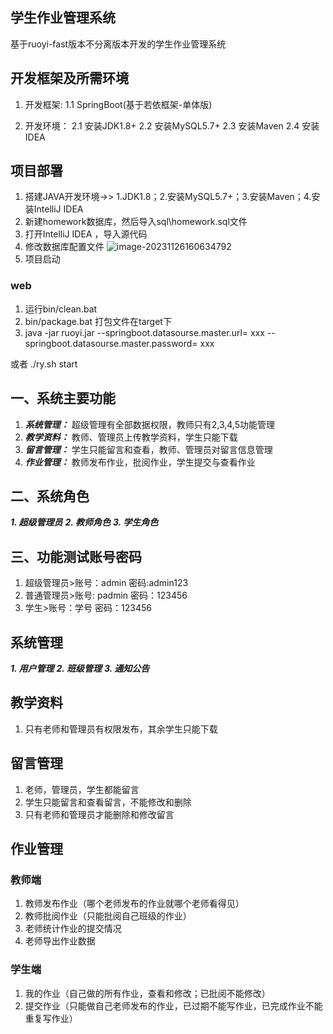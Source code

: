 ## 学生作业管理系统
基于ruoyi-fast版本不分离版本开发的学生作业管理系统

## 开发框架及所需环境
1. 开发框架:
    1.1 SpringBoot(基于若依框架-单体版)

2. 开发环境：
   2.1 安装JDK1.8+
   2.2 安装MySQL5.7+
   2.3 安装Maven
   2.4 安装IDEA

## 项目部署
1. 搭建JAVA开发环境->> 1.JDK1.8；2.安装MySQL5.7+；3.安装Maven；4.安装IntelliJ IDEA
2. 新建homework数据库，然后导入sql\homework.sql文件
3. 打开IntelliJ IDEA ，导入源代码
4. 修改数据库配置文件
    ![image-20231126160634792](doc/image-20231126160634792.png)
5. 项目启动
### web
1. 运行bin/clean.bat
2. bin/package.bat 打包文件在target下
3. java -jar ruoyi.jar --springboot.datasourse.master.url= xxx --springboot.datasourse.master.password= xxx

或者 ./ry.sh start

## 一、系统主要功能
1. _**系统管理：**_ 超级管理有全部数据权限，教师只有2,3,4,5功能管理
2. _**教学资料：**_ 教师、管理员上传教学资料，学生只能下载
3. _**留言管理：**_ 学生只能留言和查看，教师、管理员对留言信息管理
4. _**作业管理：**_ 教师发布作业，批阅作业，学生提交与查看作业

## 二、系统角色
_**1. 超级管理员**_
_**2. 教师角色**_
_**3. 学生角色**_

## 三、功能测试账号密码
1. 超级管理员>账号：admin 密码:admin123
2. 普通管理员>账号: padmin 密码：123456
3. 学生>账号：学号 密码：123456

## 系统管理
**_1. 用户管理_**
**_2. 班级管理_**
**_3. 通知公告_**

## 教学资料
1. 只有老师和管理员有权限发布，其余学生只能下载

## 留言管理
1. 老师，管理员，学生都能留言
2. 学生只能留言和查看留言，不能修改和删除
3. 只有老师和管理员才能删除和修改留言

## 作业管理
### 教师端
1. 教师发布作业（哪个老师发布的作业就哪个老师看得见）
2. 教师批阅作业（只能批阅自己班级的作业）
3. 老师统计作业的提交情况
4. 老师导出作业数据
### 学生端
1. 我的作业（自己做的所有作业，查看和修改；已批阅不能修改）
2. 提交作业（只能做自己老师发布的作业，已过期不能写作业，已完成作业不能重复写作业）



